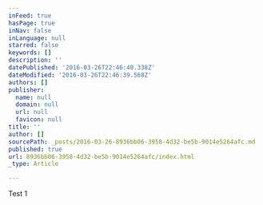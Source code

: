 ```yaml
---
inFeed: true
hasPage: true
inNav: false
inLanguage: null
starred: false
keywords: []
description: ''
datePublished: '2016-03-26T22:46:40.338Z'
dateModified: '2016-03-26T22:46:39.568Z'
authors: []
publisher:
  name: null
  domain: null
  url: null
  favicon: null
title: ''
author: []
sourcePath: _posts/2016-03-26-8936bb06-3958-4d32-be5b-9014e5264afc.md
published: true
url: 8936bb06-3958-4d32-be5b-9014e5264afc/index.html
_type: Article

---
```

Test 1